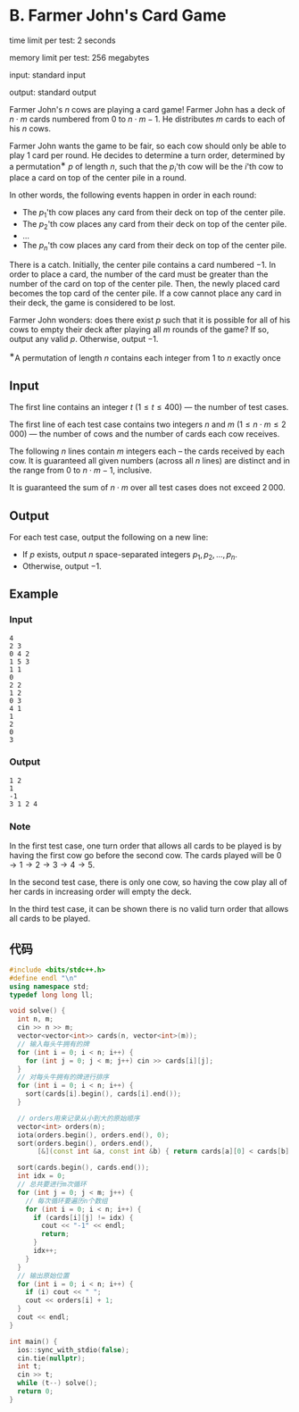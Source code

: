# B. Farmer John's Card Game

time limit per test: 2 seconds

memory limit per test: 256 megabytes

input: standard input

output: standard output

Farmer John's $n$ cows are playing a card game! Farmer John has a deck of $n \cdot m$ cards numbered from $0$ to $n \cdot m-1$. He distributes $m$ cards to each of his $n$ cows.

Farmer John wants the game to be fair, so each cow should only be able to play $1$ card per round. He decides to determine a turn order, determined by a permutation$^{\text{∗}}$ $p$ of length $n$, such that the $p_i$'th cow will be the $i$'th cow to place a card on top of the center pile in a round.

In other words, the following events happen in order in each round:

-   The $p_1$'th cow places any card from their deck on top of the center pile.
-   The $p_2$'th cow places any card from their deck on top of the center pile.
-   ...
-   The $p_n$'th cow places any card from their deck on top of the center pile.

There is a catch. Initially, the center pile contains a card numbered $-1$. In order to place a card, the number of the card must be greater than the number of the card on top of the center pile. Then, the newly placed card becomes the top card of the center pile. If a cow cannot place any card in their deck, the game is considered to be lost.

Farmer John wonders: does there exist $p$ such that it is possible for all of his cows to empty their deck after playing all $m$ rounds of the game? If so, output any valid $p$. Otherwise, output $-1$.

$^{\text{∗}}$A permutation of length $n$ contains each integer from $1$ to $n$ exactly once

## **Input**

The first line contains an integer $t$ ($1 \leq t \leq 400$) — the number of test cases.

The first line of each test case contains two integers $n$ and $m$ ($1 \leq n \cdot m \leq 2\,000$) — the number of cows and the number of cards each cow receives.

The following $n$ lines contain $m$ integers each – the cards received by each cow. It is guaranteed all given numbers (across all $n$ lines) are distinct and in the range from $0$ to $n \cdot m - 1$, inclusive.

It is guaranteed the sum of $n \cdot m$ over all test cases does not exceed $2\,000$.

## **Output**

For each test case, output the following on a new line:

-   If $p$ exists, output $n$ space-separated integers $p_1, p_2, \ldots, p_n$.
-   Otherwise, output $-1$.

## Example

### Input

```
4
2 3
0 4 2
1 5 3
1 1
0
2 2
1 2
0 3
4 1
1
2
0
3
```

### Output

```
1 2
1
-1
3 1 2 4
```

### **Note**

In the first test case, one turn order that allows all cards to be played is by having the first cow go before the second cow. The cards played will be $0\rightarrow1\rightarrow2\rightarrow3\rightarrow4\rightarrow5$.

In the second test case, there is only one cow, so having the cow play all of her cards in increasing order will empty the deck.

In the third test case, it can be shown there is no valid turn order that allows all cards to be played.

## 代码

```cpp
#include <bits/stdc++.h>
#define endl "\n"
using namespace std;
typedef long long ll;

void solve() {
  int n, m;
  cin >> n >> m;
  vector<vector<int>> cards(n, vector<int>(m));
  // 输入每头牛拥有的牌
  for (int i = 0; i < n; i++) {
    for (int j = 0; j < m; j++) cin >> cards[i][j];
  }
  // 对每头牛拥有的牌进行排序
  for (int i = 0; i < n; i++) {
    sort(cards[i].begin(), cards[i].end());
  }

  // orders用来记录从小到大的原始顺序
  vector<int> orders(n);
  iota(orders.begin(), orders.end(), 0);
  sort(orders.begin(), orders.end(),
       [&](const int &a, const int &b) { return cards[a][0] < cards[b][0]; });

  sort(cards.begin(), cards.end());
  int idx = 0;
  // 总共要进行m次循环
  for (int j = 0; j < m; j++) {
    // 每次循环要遍历n个数组
    for (int i = 0; i < n; i++) {
      if (cards[i][j] != idx) {
        cout << "-1" << endl;
        return;
      }
      idx++;
    }
  }
  // 输出原始位置
  for (int i = 0; i < n; i++) {
    if (i) cout << " ";
    cout << orders[i] + 1;
  }
  cout << endl;
}

int main() {
  ios::sync_with_stdio(false);
  cin.tie(nullptr);
  int t;
  cin >> t;
  while (t--) solve();
  return 0;
}
```

